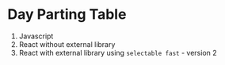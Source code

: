 # Day Parting Table
1. Javascript
2. React without external library
3. React with external library using `selectable fast` - version 2

